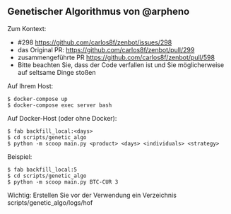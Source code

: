 ## Genetischer Algorithmus von @arpheno

Zum Kontext:
- #298 https://github.com/carlos8f/zenbot/issues/298
- das Original PR: https://github.com/carlos8f/zenbot/pull/299
- zusammengeführte PR https://github.com/carlos8f/zenbot/pull/598 
- Bitte beachten Sie, dass der Code verfallen ist und Sie möglicherweise auf seltsame Dinge stoßen

Auf Ihrem Host:
```
$ docker-compose up
$ docker-compose exec server bash
```

Auf Docker-Host (oder ohne Docker):
```
$ fab backfill_local:<days>
$ cd scripts/genetic_algo
$ python -m scoop main.py <product> <days> <individuals> <strategy>
```

Beispiel:
```
$ fab backfill_local:5
$ cd scripts/genetic_algo
$ python -m scoop main.py BTC-CUR 3
```

Wichtig: Erstellen Sie vor der Verwendung ein Verzeichnis
scripts/genetic_algo/logs/hof
